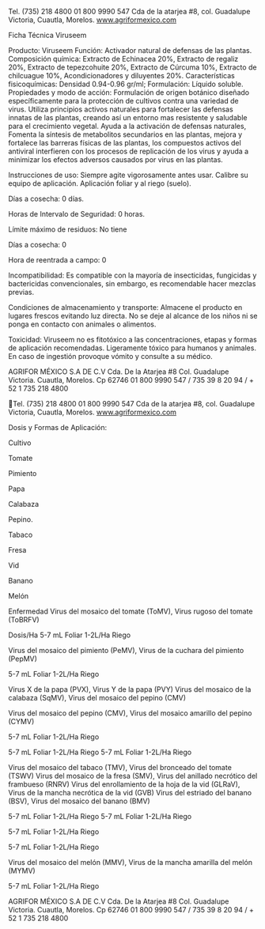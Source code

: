 Tel. (735) 218 4800
01 800 9990 547
Cda de la atarjea #8, col. Guadalupe Victoria,
Cuautla, Morelos.
www.agriformexico.com

Ficha Técnica Viruseem

Producto: Viruseem
Función: Activador natural de defensas de las plantas.
Composición química: Extracto de Echinacea 20%, Extracto de regaliz 20%, Extracto de
tepezcohuite  20%,  Extracto  de  Cúrcuma  10%,  Extracto  de  chilcuague  10%,
Acondicionadores y diluyentes 20%.
Características fisicoquímicas: Densidad 0.94-0.96 gr/ml;
Formulación: Líquido soluble.
Propiedades  y  modo  de  acción:  Formulación  de  origen  botánico  diseñado
específicamente  para  la  protección  de  cultivos  contra  una  variedad  de  virus.  Utiliza
principios activos naturales para fortalecer las defensas innatas de las plantas, creando así
un entorno mas resistente y saludable para el crecimiento vegetal.  Ayuda a la activación
de  defensas  naturales,  Fomenta  la  síntesis  de  metabolitos  secundarios  en  las  plantas,
mejora y fortalece las barreras físicas de las plantas, los compuestos activos del antiviral
interfieren  con  los  procesos  de  replicación  de  los  virus  y  ayuda  a  minimizar  los  efectos
adversos causados por virus en las plantas.

Instrucciones de uso: Siempre agite vigorosamente antes usar. Calibre su equipo de
aplicación. Aplicación foliar y al riego (suelo).

Días a cosecha: 0 días.

Horas de Intervalo de Seguridad: 0 horas.

Límite máximo de residuos: No tiene

Días a cosecha: 0

Hora de reentrada a campo: 0

Incompatibilidad: Es compatible con la mayoría de insecticidas, fungicidas y bactericidas
convencionales, sin embargo, es recomendable hacer mezclas previas.

Condiciones de almacenamiento y transporte: Almacene el producto en lugares frescos
evitando  luz  directa.  No  se  deje  al  alcance  de  los  niños  ni  se  ponga  en  contacto  con
animales o alimentos.

Toxicidad: Viruseem no es fitotóxico a las concentraciones, etapas y formas de aplicación
recomendadas.  Ligeramente  tóxico  para  humanos  y  animales.  En  caso  de  ingestión
provoque vómito y consulte a su médico.

AGRIFOR MÉXICO S.A DE C.V
Cda. De la Atarjea #8 Col. Guadalupe Victoria. Cuautla, Morelos. Cp 62746
01 800 9990 547 / 735 39 8 20 94 / + 52 1 735 218 4800

Tel. (735) 218 4800
01 800 9990 547
Cda de la atarjea #8, col. Guadalupe Victoria,
Cuautla, Morelos.
www.agriformexico.com

Dosis y Formas de Aplicación:

Cultivo

Tomate

Pimiento

Papa

Calabaza

Pepino.

Tabaco

Fresa

Vid

Banano

Melón

Enfermedad
Virus del mosaico del tomate (ToMV), Virus
rugoso del tomate (ToBRFV)

 Dosis/Ha
5-7 mL Foliar
1-2L/Ha Riego

Virus del mosaico del pimiento (PeMV),
Virus de la cuchara del pimiento (PepMV)

5-7 mL Foliar
 1-2L/Ha Riego

Virus X de la papa (PVX), Virus Y de la
papa (PVY)
Virus del mosaico de la calabaza (SqMV),
Virus del mosaico del pepino (CMV)

Virus del mosaico del pepino (CMV), Virus
del mosaico amarillo del pepino (CYMV)

5-7 mL Foliar
 1-2L/Ha Riego

5-7 mL Foliar
1-2L/Ha Riego
5-7 mL Foliar
 1-2L/Ha Riego

Virus del mosaico del tabaco (TMV), Virus
del bronceado del tomate (TSWV)
Virus del mosaico de la fresa (SMV), Virus
del anillado necrótico del frambueso
(RNRV)
Virus del enrollamiento de la hoja de la vid
(GLRaV), Virus de la mancha necrótica de
la vid (GVB)
Virus del estriado del banano (BSV), Virus
del mosaico del banano (BMV)

5-7 mL Foliar
 1-2L/Ha Riego
5-7 mL Foliar
 1-2L/Ha Riego

5-7 mL Foliar
 1-2L/Ha Riego

5-7 mL Foliar
 1-2L/Ha Riego

Virus del mosaico del melón (MMV), Virus
de la mancha amarilla del melón (MYMV)

5-7 mL Foliar
 1-2L/Ha Riego

AGRIFOR MÉXICO S.A DE C.V
Cda. De la Atarjea #8 Col. Guadalupe Victoria. Cuautla, Morelos. Cp 62746
01 800 9990 547 / 735 39 8 20 94 / + 52 1 735 218 4800

